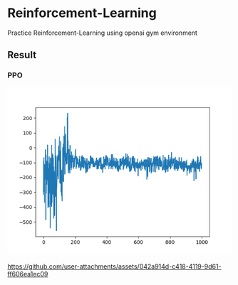 # Reinforcement-Learning
Practice Reinforcement-Learning using openai gym environment

## Result

### PPO

![](PPO/total_reward_per_episode.png)

https://github.com/user-attachments/assets/042a914d-c418-4119-9d61-ff606ea1ec09

